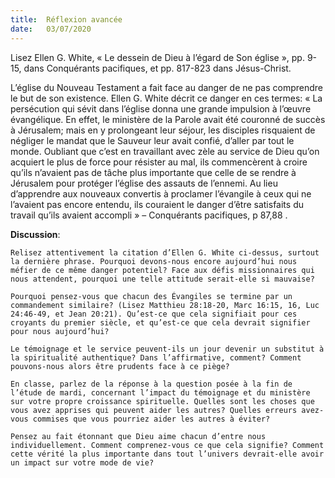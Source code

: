 ```yaml
---
title:  Réflexion avancée
date:   03/07/2020
---
```


Lisez Ellen G. White, « Le dessein de Dieu à l’égard de Son église », pp. 9-15, dans Conquérants pacifiques, et pp. 817-823 dans Jésus-Christ.

L’église du Nouveau Testament a fait face au danger de ne pas comprendre le but de son existence. Ellen G. White décrit ce danger en ces termes: « La persécution qui sévit dans l’église donna une grande impulsion à l’œuvre évangélique. En effet, le ministère de la Parole avait été couronné de succès à Jérusalem; mais en y prolongeant leur séjour, les disciples risquaient de négliger le mandat que le Sauveur leur avait confié, d’aller par tout le monde. Oubliant que c’est en travaillant avec zèle au service de Dieu qu’on acquiert le plus de force pour résister au mal, ils commencèrent à croire qu’ils n’avaient pas de tâche plus importante que celle de se rendre à Jérusalem pour protéger l’église des assauts de l’ennemi. Au lieu d’apprendre aux nouveaux convertis à proclamer l’évangile à ceux qui ne l’avaient pas encore entendu, ils couraient le danger d’être satisfaits du travail qu’ils avaient accompli » – Conquérants pacifiques, p 87,88 .

**Discussion**:

`Relisez attentivement la citation d’Ellen G. White ci-dessus, surtout la dernière phrase. Pourquoi devons-nous encore aujourd’hui nous méfier de ce même danger potentiel? Face aux défis missionnaires qui nous attendent, pourquoi une telle attitude serait-elle si mauvaise?`

`Pourquoi pensez-vous que chacun des Évangiles se termine par un commandement similaire? (Lisez Matthieu 28:18-20, Marc 16:15, 16, Luc 24:46-49, et Jean 20:21). Qu’est-ce que cela signifiait pour ces croyants du premier siècle, et qu’est-ce que cela devrait signifier pour nous aujourd’hui?`

`Le témoignage et le service peuvent-ils un jour devenir un substitut à la spiritualité authentique? Dans l’affirmative, comment? Comment pouvons-nous alors être prudents face à ce piège?`

`En classe, parlez de la réponse à la question posée à la fin de l’étude de mardi, concernant l’impact du témoignage et du ministère sur votre propre croissance spirituelle. Quelles sont les choses que vous avez apprises qui peuvent aider les autres? Quelles erreurs avez-vous commises que vous pourriez aider les autres à éviter?`

`Pensez au fait étonnant que Dieu aime chacun d’entre nous individuellement. Comment comprenez-vous ce que cela signifie? Comment cette vérité la plus importante dans tout l’univers devrait-elle avoir un impact sur votre mode de vie?`